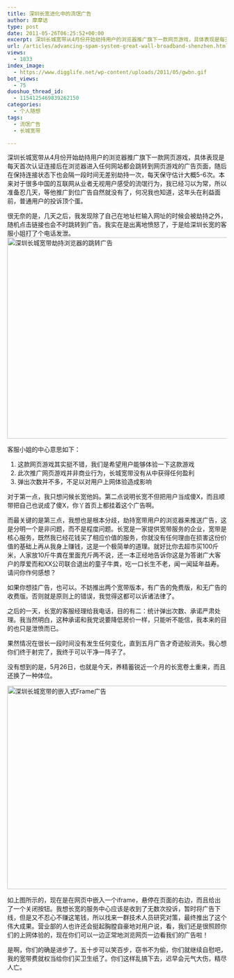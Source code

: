 ```yaml
---
title: 深圳长宽进化中的流氓广告
author: 摩摩诘
type: post
date: 2011-05-26T06:25:52+00:00
excerpt: 深圳长城宽带从4月份开始劫持用户的浏览器推广旗下一款网页游戏，具体表现是每天首次认证连接后在浏览器进入任何网站都会跳转到网页游戏的广告页面，随后在保持连接状态下也会隔一段时间无差别劫持一次，每天保守估计大概5-6次。几天之后，我发现除了自己在地址栏输入网址的时候会被劫持之外，随机点击链接也会不时跳转到广告。
url: /articles/advancing-spam-system-great-wall-broadband-shenzhen.html
views:
  - 1833
index_image:
  - https://www.digglife.net/wp-content/uploads/2011/05/gwbn.gif
bot_views:
  - 75
duoshuo_thread_id:
  - 1154125469839262150
categories:
  - 个人随想
tags:
  - 流氓广告
  - 长城宽带

---
```

深圳长城宽带从4月份开始劫持用户的浏览器推广旗下一款网页游戏，具体表现是每天首次认证连接后在浏览器进入任何网站都会跳转到网页游戏的广告页面，随后在保持连接状态下也会隔一段时间无差别劫持一次，每天保守估计大概5-6次。本来对于很多中国的互联网从业者无视用户感受的流氓行为，我已经习以为常，所以准备忍几天，等他推广到位广告自然就没有了，何况我也知道，这年头在利益面前，普通用户的投诉顶个蛋。

<!--more-->很无奈的是，几天之后，我发现除了自己在地址栏输入网址的时候会被劫持之外，随机点击链接也会不时跳转到广告。我实在是出离地愤怒了，于是给深圳长宽的客服小姐打了个电话发泄。

<img class="alignnone size-full wp-image-3095" title="深圳长城宽带劫持浏览器的跳转广告" src="http://digglife.qiniudn.com/wp-content/uploads/2011/05/furenguo-szgw-ad.png" alt="深圳长城宽带劫持浏览器的跳转广告" width="600" height="461" />

客服小姐的中心意思如下：

  1. 这款网页游戏其实挺不错，我们是希望用户能够体验一下这款游戏
  2. 此次推广网页游戏并非商业行为，长城宽带没有从中获得任何盈利
  3. 弹出次数并不多，不足以对用户上网体验造成影响

对于第一点，我只想问候长宽他妈。第二点说明长宽不但把用户当成傻X，而且顺带把自己也说成了傻X，你丫首页上都挂着这个广告啊。

而最关键的是第三点，我想也是根本分歧，劫持宽带用户的浏览器来推送广告，这是分明一个是非问题，而不是程度问题。长宽是一家提供宽带服务的企业，宽带是核心服务，既然我已经花钱买了相应价值的服务，你就没有任何理由在损害这份价值的基础上再从我身上赚钱，这是一个极简单的道理。就好比你去超市买100斤米，人家放10斤牛粪在里面充斤两不说，还一本正经地告诉你这是为答谢广大客户的厚爱而和XX公司联合退出的童子牛粪，吃一口长生不老，闻一闻延年益寿。请问你作何感想？

如果你想挂广告，也可以。不妨推出两个宽带版本，有广告的免费版，和无广告的收费版。否则就是原则上的错误，我觉得这都可以诉诸法律了。

之后的一天，长宽的客服经理给我电话，目的有二：统计弹出次数、承诺严肃处理。我当然明白，这种承诺和我党说要降低房价一样，只能听不能信，我本来的目的也只是泄愤而已。

果然情况在很长一段时间没有发生任何变化，直到五月广告才奇迹般消失。我心想你们终于射完了，我终于可以干净一阵子了。

没有想到的是，5月26日，也就是今天，养精蓄锐近一个月的长宽卷土重来，而且还换了一种体位。

<img title="深圳长城宽带的嵌入式Frame广告" src="http://digglife.qiniudn.com/qiniu/3094/image/b51043127edbca00c1bd8aa42486addc.jpg" alt="深圳长城宽带的嵌入式Frame广告" width="600" height="466" />

如上图所示的，现在是在网页中嵌入一个iframe，悬停在页面的右边，而且给出了一个关闭按钮。我想长宽的服务中心应该是收到了无数次投诉，暂时将广告下线，但是又不忍心不赚这笔钱，所以找来一群技术人员研究对策，最终推出了这个伟大成果。营业部的人也许还会挺起胸膛自豪地对用户说，看，我们还是很照顾你们的上网体验的，现在你们可以一边正常地浏览网页一边看我们的广告啦！

是啊，你们的确是进步了。五十步可以笑百步，窃书不为偷，你们就继续自慰吧，我的宽带费就权当给你们买卫生纸了。你们这样乱搞下去，迟早会元气大伤，精尽人亡。